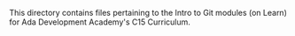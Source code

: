 This directory contains files pertaining to the Intro to Git modules (on Learn) for Ada Development Academy's C15 Curriculum.